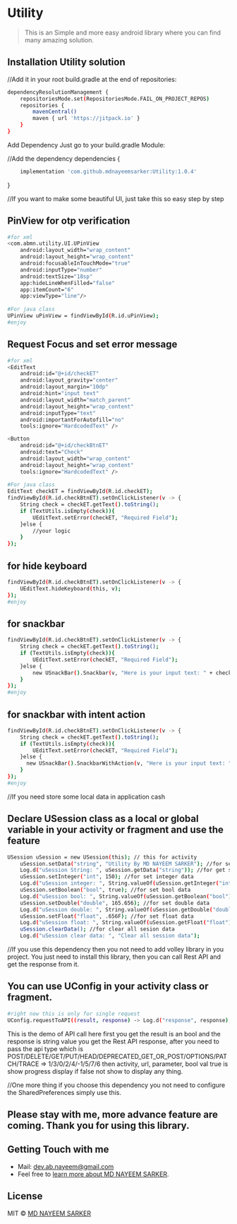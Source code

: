 # Utility
> This is an Simple and more easy android library where you can find many amazing solution. 

## Installation Utility solution

//Add it in your root build.gradle at the end of repositories:

```bash
dependencyResolutionManagement {
	repositoriesMode.set(RepositoriesMode.FAIL_ON_PROJECT_REPOS)
	repositories {
		mavenCentral()
		maven { url 'https://jitpack.io' }
	}
}
```

Add Dependency Just go to your build.gradle Module:

//Add the dependency
dependencies {
```bash
	implementation 'com.github.mdnayeemsarker:Utility:1.0.4'
```
}

//If you want to make some beautiful UI, just take this so easy step by step  
## PinView for otp verification
```bash
#for xml
<com.abmn.utility.UI.UPinView
    android:layout_width="wrap_content"
    android:layout_height="wrap_content"
    android:focusableInTouchMode="true"
    android:inputType="number"
    android:textSize="18sp"
    app:hideLineWhenFilled="false"
    app:itemCount="6"
    app:viewType="line"/>
    
#For java class
UPinView uPinView = findViewById(R.id.uPinView);
#enjoy
```

## Request Focus and set error message
```bash
#for xml
<EditText
    android:id="@+id/checkET"
    android:layout_gravity="center"
    android:layout_margin="10dp"
    android:hint="input text"
    android:layout_width="match_parent"
    android:layout_height="wrap_content"
    android:inputType="text"
    android:importantForAutofill="no"
    tools:ignore="HardcodedText" />

<Button
    android:id="@+id/checkBtnET"
    android:text="Check"
    android:layout_width="wrap_content"
    android:layout_height="wrap_content"
    tools:ignore="HardcodedText" />
        
#For java class
EditText checkET = findViewById(R.id.checkET);
findViewById(R.id.checkBtnET).setOnClickListener(v -> {
    String check = checkET.getText().toString();
    if (TextUtils.isEmpty(check)){
        UEditText.setError(checkET, "Required Field");
    }else {
        //your logic
    }
});
```
## for hide keyboard
```bash
findViewById(R.id.checkBtnET).setOnClickListener(v -> {
    UEditText.hideKeyboard(this, v);
});
#enjoy

```

## for snackbar
```bash
findViewById(R.id.checkBtnET).setOnClickListener(v -> {
    String check = checkET.getText().toString();
    if (TextUtils.isEmpty(check)){
        UEditText.setError(checkET, "Required Field");
    }else {
        new USnackBar().Snackbar(v, "Here is your input text: " + check);
    }
});
#enjoy
```
## for snackbar with intent action
```bash
findViewById(R.id.checkBtnET).setOnClickListener(v -> {
    String check = checkET.getText().toString();
    if (TextUtils.isEmpty(check)){
        UEditText.setError(checkET, "Required Field");
    }else {
      new USnackBar().SnackbarWithAction(v, "Here is your input text: " + check, "Go", this, CheckActivity.class);
    }
});
#enjoy
```

//If you need store some local data in application cash
## Declare USession class as a local or global variable in your activity or fragment and use the feature
```bash
USession uSession = new USession(this); // this for activity
    uSession.setData("string", "Utility By MD NAYEEM SARKER"); //for set string data
    Log.d("uSession String: ", uSession.getData("string")); //for get string data
    uSession.setInteger("int", 150); //for set integer data
    Log.d("uSession integer: ", String.valueOf(uSession.getInteger("int"))); //for get integer data
    uSession.setBoolean("bool", true); //for set bool data
    Log.d("uSession bool: ", String.valueOf(uSession.getBoolean("bool"))); //for get bool data
    uSession.setDouble("double", 165.656); //for set double data
    Log.d("uSession double: ", String.valueOf(uSession.getDouble("double"))); //for get double data
    uSession.setFloat("float", .656F); //for set float data
    Log.d("uSession float: ", String.valueOf(uSession.getFloat("float"))); //for get float data
    uSession.clearData(); //for clear all sesion data
    Log.d("uSession clear data: ", "Clear all session data");
```

//If you use this dependency then you not need to add volley library in you project.
You just need to install this library, then you can call Rest API and get the response from it.

## You can use UConfig in your activity class or fragment.
```bash
#right now this is only for single request
UConfig.requestToAPI((result, response) -> Log.d("response", response), 0, this, "https://jsonplaceholder.typicode.com/todos/1", new HashMap<>(), true);
```
This is the demo of API call here first you get the result is an bool and the response is string value you get the Rest API response, 
after you need to pass the api type which is POST/DELETE/GET/PUT/HEAD/DEPRECATED_GET_OR_POST/OPTIONS/PATCH/TRACE => 1/3/0/2/4/-1/5/7/6
then activity, url, parameter, bool val true is show progress display if false not show to display any thing.

//One more thing if you choose this dependency you not need to configure the SharedPreferences
simply use this.

## Please stay with me, more advance feature are coming. Thank you for using this library. 

## Getting Touch with me

 * Mail: dev.ab.nayeem@gmail.com
 * Feel free to [learn more about MD NAYEEM SARKER](https://github.com/mdnayeemsarker).

## License

MIT © [MD NAYEEM SARKER](https://github.com/mdnayeemsarker)
